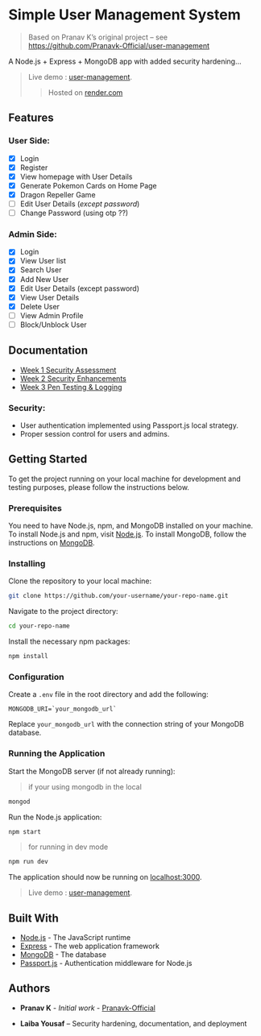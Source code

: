 
# Simple User Management System

> Based on Pranav K’s original project – see https://github.com/Pranavk-Official/user-management

A Node.js + Express + MongoDB app with added security hardening…

> Live demo : [user-management](https://user-management-8fzd.onrender.com).
>> Hosted on [render.com](https://render.com)

## Features

### User Side:
- [x] Login
- [x] Register
- [x] View homepage with User Details
- [x] Generate Pokemon Cards on Home Page
- [x] Dragon Repeller Game
- [ ] Edit User Details (*except password*)
- [ ] Change Password (using otp ??)

### Admin Side:
- [x] Login
- [x] View User list
- [x] Search User
- [x] Add New User
- [x] Edit User Details (except password)
- [x] View User Details
- [x] Delete User
- [ ] View Admin Profile
- [ ] Block/Unblock User

## Documentation

- [Week 1 Security Assessment](./docs/Week1_Report.md)  
- [Week 2 Security Enhancements](./docs/Week2_Report.md)  
- [Week 3 Pen Testing & Logging](./docs/Week3_Report.md)  


### Security:
- User authentication implemented using Passport.js local strategy.
- Proper session control for users and admins.

## Getting Started

To get the project running on your local machine for development and testing purposes, please follow the instructions below.

### Prerequisites

You need to have Node.js, npm, and MongoDB installed on your machine. To install Node.js and npm, visit [Node.js](https://nodejs.org/). To install MongoDB, follow the instructions on [MongoDB](https://www.mongodb.com/).

### Installing

Clone the repository to your local machine:

```bash
git clone https://github.com/your-username/your-repo-name.git
```

Navigate to the project directory:

```bash
cd your-repo-name
```

Install the necessary npm packages:

```bash
npm install
```

### Configuration

Create a `.env` file in the root directory and add the following:

```env
MONGODB_URI=`your_mongodb_url`
```

Replace `your_mongodb_url` with the connection string of your MongoDB database.

### Running the Application

Start the MongoDB server (if not already running):
> if your using mongodb in the local

```bash
mongod
```

Run the Node.js application:

```bash
npm start
```

> for running in dev mode
```bash
npm run dev
```

The application should now be running on [localhost:3000](http://localhost:3000/).


> Live demo : [user-management](https://user-management-8fzd.onrender.com).

## Built With

* [Node.js](https://nodejs.org/) - The JavaScript runtime
* [Express](https://expressjs.com/) - The web application framework
* [MongoDB](https://www.mongodb.com/) - The database
* [Passport.js](http://www.passportjs.org/) - Authentication middleware for Node.js

## Authors

* **Pranav K** - *Initial work* - [Pranavk-Official](https://github.com/Pranavk-Official)

- **Laiba Yousaf** – Security hardening, documentation, and deployment  

